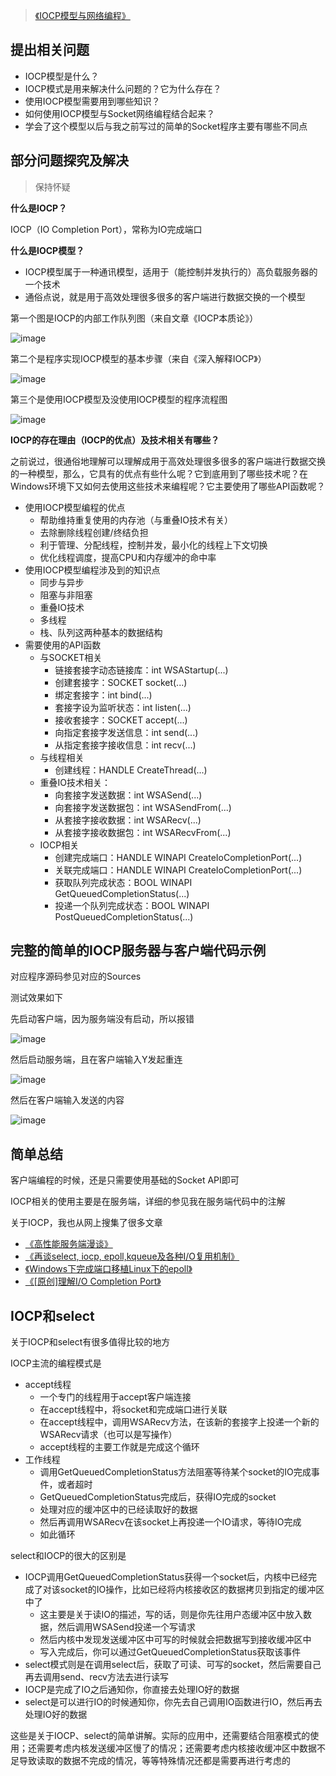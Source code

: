 >[《IOCP模型与网络编程》](http://blog.csdn.net/neicole/article/details/7549497)

## 提出相关问题

* IOCP模型是什么？
* IOCP模式是用来解决什么问题的？它为什么存在？
* 使用IOCP模型需要用到哪些知识？
* 如何使用IOCP模型与Socket网络编程结合起来？
* 学会了这个模型以后与我之前写过的简单的Socket程序主要有哪些不同点

## 部分问题探究及解决

>保持怀疑

**什么是IOCP？**

IOCP（IO Completion Port），常称为IO完成端口

**什么是IOCP模型？**

* IOCP模型属于一种通讯模型，适用于（能控制并发执行的）高负载服务器的一个技术
* 通俗点说，就是用于高效处理很多很多的客户端进行数据交换的一个模型

第一个图是IOCP的内部工作队列图（来自文章《IOCP本质论》）

![image](./image/01.jpg)

第二个是程序实现IOCP模型的基本步骤（来自《深入解释IOCP》）

![image](./image/02.jpg)

第三个是使用IOCP模型及没使用IOCP模型的程序流程图

![image](./image/03.jpg)

**IOCP的存在理由（IOCP的优点）及技术相关有哪些？**

之前说过，很通俗地理解可以理解成用于高效处理很多很多的客户端进行数据交换的一种模型，那么，它具有的优点有些什么呢？它到底用到了哪些技术呢？在Windows环境下又如何去使用这些技术来编程呢？它主要使用了哪些API函数呢？

* 使用IOCP模型编程的优点
	* 帮助维持重复使用的内存池（与重叠IO技术有关）
	* 去除删除线程创建/终结负担
	* 利于管理、分配线程，控制并发，最小化的线程上下文切换
	* 优化线程调度，提高CPU和内存缓冲的命中率
* 使用IOCP模型编程涉及到的知识点
	* 同步与异步
	* 阻塞与非阻塞
	* 重叠IO技术
	* 多线程
	* 栈、队列这两种基本的数据结构
* 需要使用的API函数
	* 与SOCKET相关
		* 链接套接字动态链接库：int WSAStartup(...)
		* 创建套接字：SOCKET socket(...)
		* 绑定套接字：int bind(...)
		* 套接字设为监听状态：int listen(...)
		* 接收套接字：SOCKET accept(...)
		* 向指定套接字发送信息：int send(...)
		* 从指定套接字接收信息：int recv(...)
	* 与线程相关
		* 创建线程：HANDLE CreateThread(...)
	* 重叠IO技术相关：
		* 向套接字发送数据：int WSASend(...)
		* 向套接字发送数据包：int WSASendFrom(...)
		* 从套接字接收数据：int WSARecv(...)
		* 从套接字接收数据包：int WSARecvFrom(...)
	* IOCP相关
		* 创建完成端口：HANDLE WINAPI CreateIoCompletionPort(...)
		* 关联完成端口：HANDLE WINAPI CreateIoCompletionPort(...)
		* 获取队列完成状态：BOOL WINAPI GetQueuedCompletionStatus(...)
		* 投递一个队列完成状态：BOOL WINAPI PostQueuedCompletionStatus(...)

## 完整的简单的IOCP服务器与客户端代码示例

对应程序源码参见对应的Sources

测试效果如下

先启动客户端，因为服务端没有启动，所以报错

![image](./image/04.png)

然后启动服务端，且在客户端输入Y发起重连

![image](./image/05.png)

然后在客户端输入发送的内容

![image](./image/06.png)

## 简单总结

客户端编程的时候，还是只需要使用基础的Socket API即可

IOCP相关的使用主要是在服务端，详细的参见我在服务端代码中的注解

关于IOCP，我也从网上搜集了很多文章

* [《高性能服务端漫谈》](https://github.com/xumenger/xumenger.github.crack/tree/master/20170421~20170424-network-program/20170421-1-iocp-epoll)
* [《再谈select, iocp, epoll,kqueue及各种I/O复用机制》](https://github.com/xumenger/xumenger.github.crack/tree/master/20170421~20170424-network-program/20170421-2-select-iocp-epoll-kqueue)
* [《Windows下完成端口移植Linux下的epoll》](https://github.com/xumenger/xumenger.github.crack/tree/master/20170421~20170424-network-program/20170421-3-iocp-usage)
* [《[原创]理解I/O Completion Port》](https://github.com/xumenger/xumenger.github.crack/tree/master/20170421~20170424-network-program/20170424-3-windows-iocp)

## IOCP和select

关于IOCP和select有很多值得比较的地方

IOCP主流的编程模式是

* accept线程
	* 一个专门的线程用于accept客户端连接
	* 在accept线程中，将socket和完成端口进行关联
	* 在accept线程中，调用WSARecv方法，在该新的套接字上投递一个新的WSARecv请求（也可以是写操作）
	* accept线程的主要工作就是完成这个循环
* 工作线程
	* 调用GetQueuedCompletionStatus方法阻塞等待某个socket的IO完成事件，或者超时
	* GetQueuedCompletionStatus完成后，获得IO完成的socket
	* 处理对应的缓冲区中的已经读取好的数据
	* 然后再调用WSARecv在该socket上再投递一个IO请求，等待IO完成
	* 如此循环

select和IOCP的很大的区别是

* IOCP调用GetQueuedCompletionStatus获得一个socket后，内核中已经完成了对该socket的IO操作，比如已经将内核接收区的数据拷贝到指定的缓冲区中了
	* 这主要是关于读IO的描述，写的话，则是你先往用户态缓冲区中放入数据，然后调用WSASend投递一个写请求
	* 然后内核中发现发送缓冲区中可写的时候就会把数据写到接收缓冲区中
	* 写入完成后，你可以通过GetQueuedCompletionStatus获取该事件
* select模式则是在调用select后，获取了可读、可写的socket，然后需要自己再去调用send、recv方法去进行读写
* IOCP是完成了IO之后通知你，你直接去处理IO好的数据
* select是可以进行IO的时候通知你，你先去自己调用IO函数进行IO，然后再去处理IO好的数据

这些是关于IOCP、select的简单讲解。实际的应用中，还需要结合阻塞模式的使用；还需要考虑内核发送缓冲区慢了的情况；还需要考虑内核接收缓冲区中数据不足导致读取的数据不完成的情况，等等特殊情况还都是需要再进行考虑的
